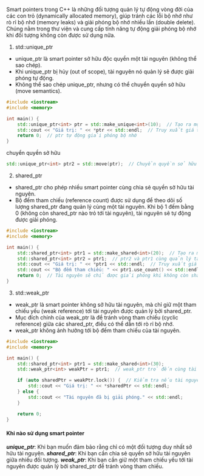 Smart pointers trong C++ là những đối tượng quản lý tự động vòng đời của các con trỏ (dynamically allocated memory), giúp tránh các lỗi bộ nhớ như rò rỉ bộ nhớ (memory leaks) và giải phóng bộ nhớ nhiều lần (double delete). Chúng nằm trong thư viện <memory> và cung cấp tính năng tự động giải phóng bộ nhớ khi đối tượng không còn được sử dụng nữa.

1. std::unique_ptr

- unique_ptr là smart pointer sở hữu độc quyền một tài nguyên (không thể sao chép).
- Khi unique_ptr bị hủy (out of scope), tài nguyên nó quản lý sẽ được giải phóng tự động.
- Không thể sao chép unique_ptr, nhưng có thể chuyển quyền sở hữu (move semantics).

```cpp
#include <iostream>
#include <memory>

int main() {
    std::unique_ptr<int> ptr = std::make_unique<int>(10);  // Tạo ra một unique_ptr trỏ đến giá trị 10
    std::cout << "Giá trị: " << *ptr << std::endl;  // Truy xuất giá trị thông qua unique_ptr
    return 0;  // ptr tự động giải phóng bộ nhớ
}

```

chuyển quyền sở hữu

```cpp
std::unique_ptr<int> ptr2 = std::move(ptr);  // Chuyển quyền sở hữu từ ptr sang ptr2

```

2. shared_ptr

- shared_ptr cho phép nhiều smart pointer cùng chia sẻ quyền sở hữu tài nguyên.
- Bộ đếm tham chiếu (reference count) được sử dụng để theo dõi số lượng shared_ptr đang quản lý cùng một tài nguyên. Khi bộ 1 đếm bằng 0 (không còn shared_ptr nào trỏ tới tài nguyên), tài nguyên sẽ tự động được giải phóng.

```cpp
#include <iostream>
#include <memory>

int main() {
    std::shared_ptr<int> ptr1 = std::make_shared<int>(20);  // Tạo ra một shared_ptr trỏ đến giá trị 20
    std::shared_ptr<int> ptr2 = ptr1;  // ptr2 và ptr1 cùng quản lý tài nguyên
    std::cout << "Giá trị: " << *ptr1 << std::endl;  // Truy xuất giá trị thông qua ptr1
    std::cout << "Bộ đếm tham chiếu: " << ptr1.use_count() << std::endl;  // Số lượng shared_ptr đang quản lý tài nguyên
    return 0;  // Tài nguyên sẽ chỉ được giải phóng khi không còn shared_ptr nào trỏ tới nó
}

```

3. std::weak_ptr

- weak_ptr là smart pointer không sở hữu tài nguyên, mà chỉ giữ một tham chiếu yếu (weak reference) tới tài nguyên được quản lý bởi shared_ptr.
- Mục đích chính của weak_ptr là để tránh vòng tham chiếu (cyclic reference) giữa các shared_ptr, điều có thể dẫn tới rò rỉ bộ nhớ.
- weak_ptr không ảnh hưởng tới bộ đếm tham chiếu của tài nguyên.

```cpp
#include <iostream>
#include <memory>

int main() {
    std::shared_ptr<int> ptr1 = std::make_shared<int>(30);
    std::weak_ptr<int> weakPtr = ptr1;  // weak_ptr trỏ đến cùng tài nguyên với ptr1, nhưng không tăng bộ đếm tham chiếu

    if (auto sharedPtr = weakPtr.lock()) {  // Kiểm tra nếu tài nguyên còn tồn tại và truy xuất thông qua shared_ptr
        std::cout << "Giá trị: " << *sharedPtr << std::endl;
    } else {
        std::cout << "Tài nguyên đã bị giải phóng." << std::endl;
    }

    return 0;
}

```

#### Khi nào sử dụng smart pointer

**_unique_ptr_**: Khi bạn muốn đảm bảo rằng chỉ có một đối tượng duy nhất sở hữu tài nguyên.
**_shared_ptr_**: Khi bạn cần chia sẻ quyền sở hữu tài nguyên giữa nhiều đối tượng.
**_weak_ptr_**: Khi bạn cần giữ một tham chiếu yếu tới tài nguyên được quản lý bởi shared_ptr để tránh vòng tham chiếu.
